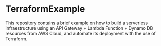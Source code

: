 # TerraformExample
This repository contains a brief example on how to build a serverless infraestructure using an API Gateway + Lambda Function + Dynamo DB resources from AWS Cloud, and automate its deployment with the use of Terraform. 
